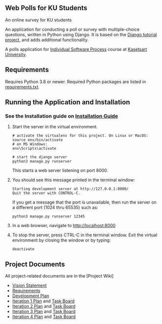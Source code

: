 ## Web Polls for KU Students
An online survey for KU students

An application for conducting a poll or survey with multiple-choice questions, written in Python using Django. It is based on the [Django tutorial project][django-tutorial], and adds additional functionality.

A polls application for [Individual Software Process](https://cpske.github.io/ISP) course at [Kasetsart University](https://ku.ac.th).

## Requirements

Requires Python 3.8 or newer.  Required Python packages are listed in [requirements.txt](./requirements.txt). 

## Running the Application and Installation
### See the Installation guide on [Installation Guide](Installation.md)

1. Start the server in the virtual environment. 
   ```
   # activate the virtualenv for this project. On Linux or MacOS:
   source env/bin/activate
   # on MS Windows:
   env\Scripts\activate

   # start the django server
   python3 manage.py runserver
   ```
   This starts a web server listening on port 8000.

2. You should see this message printed in the terminal window:
   ```
   Starting development server at http://127.0.0.1:8000/
   Quit the server with CONTROL-C.
   ```
   If you get a message that the port is unavailable, then run the server on a different port (1024 thru 65535) such as:
   ```
   python3 manage.py runserver 12345
   ```

3. In a web browser, navigate to <http://localhost:8000>

4. To stop the server, press CTRL-C in the terminal window. Exit the virtual environment by closing the window or by typing:
   ```
   deactivate
   ```

## Project Documents

All project-related documents are in the [Project Wiki]

- [Vision Statement](https://github.com/woraamy/ku-polls/wiki/Vision-Statement)
- [Requirements](https://github.com/woraamy/ku-polls/wiki/Requirements)
- [Development Plan](https://github.com/woraamy/ku-polls/wiki/Development-Plan)
- [Iteration 1 Plan](https://github.com/woraamy/ku-polls/wiki/Iteration-1-Plan) and [Task Board](https://github.com/users/woraamy/projects/2)
- [Iteration 2 Plan](https://github.com/woraamy/ku-polls/wiki/Iteration-2-Plan) and [Task Board](https://github.com/users/woraamy/projects/2/views/3)
- [Iteration 3 Plan](https://github.com/woraamy/ku-polls/wiki/Iteration-3-Plan) and [Task Board](https://github.com/users/woraamy/projects/2/views/4)
- [Iteration 4 Plan](https://github.com/woraamy/ku-polls/wiki/Iteration-4-Plan) and [Task Board](https://github.com/users/woraamy/projects/2/views/5)

[django-tutorial]: https://docs.djangoproject.com/en/3.1/intro/tutorial01/
